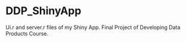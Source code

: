 # DDP_ShinyApp

Ui.r and server.r files of my Shiny App. Final Project of Developing Data Products Course.

